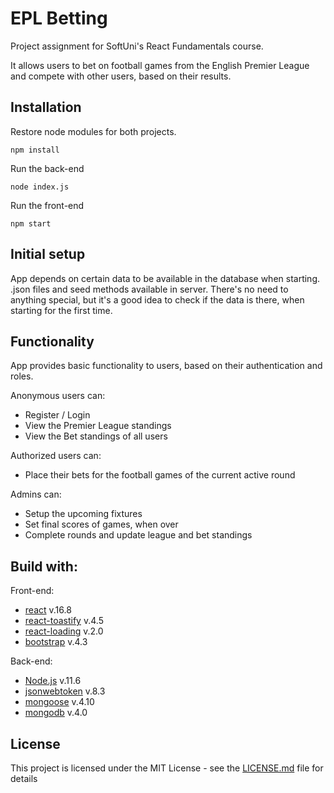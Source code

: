 # EPL Betting

Project assignment for SoftUni's React Fundamentals course.

It allows users to bet on football games from the English Premier League and compete with other users, based on their results.

## Installation

Restore node modules for both projects.
```
npm install
```
Run the back-end
```
node index.js
```
Run the front-end
```
npm start
```

## Initial setup

App depends on certain data to be available in the database when starting. .json files and seed methods available in server. There's no need to anything special, but it's a good idea to check if the data is there, when starting for the first time.

## Functionality

App provides basic functionality to users, based on their authentication and roles.

Anonymous users can: 
* Register / Login
* View the Premier League standings
* View the Bet standings of all users

Authorized users can:
* Place their bets for the football games of the current active round

Admins can:
* Setup the upcoming fixtures
* Set final scores of games, when over
* Complete rounds and update league and bet standings

## Build with:
Front-end:
* [react](https://reactjs.org/) v.16.8
* [react-toastify](https://github.com/fkhadra/react-toastify) v.4.5
* [react-loading](https://github.com/fakiolinho/react-loading) v.2.0
* [bootstrap](https://getbootstrap.com/) v.4.3

Back-end:
* [Node.js](https://nodejs.org/en/) v.11.6
* [jsonwebtoken](https://www.npmjs.com/package/jsonwebtoken) v.8.3
* [mongoose](https://mongoosejs.com/) v.4.10
* [mongodb](https://www.mongodb.com/) v.4.0

## License

This project is licensed under the MIT License - see the [LICENSE.md](LICENSE.md) file for details
